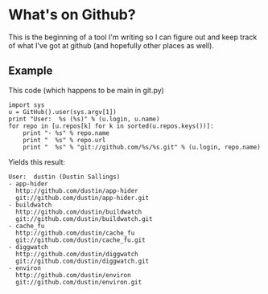 # What's on Github?

This is the beginning of a tool I'm writing so I can figure out and keep track
of what I've got at github (and hopefully other places as well).

## Example

This code (which happens to be main in git.py)

    import sys
    u = GitHub().user(sys.argv[1])
    print "User:  %s (%s)" % (u.login, u.name)
    for repo in [u.repos[k] for k in sorted(u.repos.keys())]:
        print "- %s" % repo.name
        print "  %s" % repo.url
        print "  %s" % "git://github.com/%s/%s.git" % (u.login, repo.name)

Yields this result:

    User:  dustin (Dustin Sallings)
    - app-hider
      http://github.com/dustin/app-hider
      git://github.com/dustin/app-hider.git
    - buildwatch
      http://github.com/dustin/buildwatch
      git://github.com/dustin/buildwatch.git
    - cache_fu
      http://github.com/dustin/cache_fu
      git://github.com/dustin/cache_fu.git
    - diggwatch
      http://github.com/dustin/diggwatch
      git://github.com/dustin/diggwatch.git
    - environ
      http://github.com/dustin/environ
      git://github.com/dustin/environ.git

